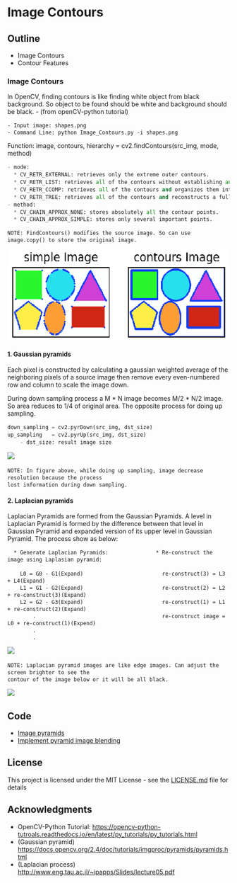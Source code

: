 # Image Contours

## Outline
- Image Contours
- Contour Features

### Image Contours
In OpenCV, finding contours is like finding white object from black background. So object to be found should be white and background should be black.  - (from openCV-python tutorial)
```
- Input image: shapes.png
- Command Line: python Image_Contours.py -i shapes.png
```
Function: image, contours, hierarchy = cv2.findContours(src_img, mode, method)
```python
- mode:
  * CV_RETR_EXTERNAL: retrieves only the extreme outer contours.
  * CV_RETR_LIST: retrieves all of the contours without establishing any hierarchical relationships.
  * CV_RETR_CCOMP: retrieves all of the contours and organizes them into a two-level hierarchy. 
  * CV_RETR_TREE: retrieves all of the contours and reconstructs a full hierarchy of nested contours. 
- method:
  * CV_CHAIN_APPROX_NONE: stores absolutely all the contour points. 
  * CV_CHAIN_APPROX_SIMPLE: stores only several important points.
```
```
NOTE: FindContours() modifies the source image. So can use image.copy() to store the original image.
```
![](README_IMG/contour.png)










#### 1. Gaussian pyramids
Each pixel is constructed by calculating a gaussian weighted average of the neighboring pixels of a source image then remove every even-numbered row and column to scale the image down. 

During down sampling process a M * N image becomes M/2 * N/2 image. So area reduces to 1/4 of original area. The opposite process for doing up sampling.

```python
down_sampling = cv2.pyrDown(src_img, dst_size)
up_sampling   = cv2.pyrUp(src_img, dst_size)
    - dst_size: result image size
```
![](README_IMG/Gaussian.png)
```
NOTE: In figure above, while doing up sampling, image decrease resolution because the process 
lost information during down sampling.
```

#### 2. Laplacian pyramids
Laplacian Pyramids are formed from the Gaussian Pyramids. A level in Laplacian Pyramid is formed by the difference between that level in Gaussian Pyramid and expanded version of its upper level in Gaussian Pyramid. The process show as below:

```
  * Generate Laplacian Pyramids:               * Re-construct the image using Laplasian pyramid:

    L0 = G0 - G1(Expand)                         re-construct(3) = L3 + L4(Expand)
    L1 = G1 - G2(Expand)                         re-construct(2) = L2 + re-construct(3)(Expand)
    L2 = G2 - G3(Expand)                         re-construct(1) = L1 + re-construct(2)(Expand)
        .                                        re-construct image = L0 + re-construct(1)(Expend)
        .
        .
```
![](README_IMG/pyramid.png)
```
NOTE: Laplacian pyramid images are like edge images. Can adjust the screen brighter to see the 
contour of the image below or it will be all black.
```
![](README_IMG/Laplacian.png)

## Code
- [Image pyramids](https://github.com/Hank-Tsou/Computer-Vision-OpenCV-Python/tree/master/tutorials/Image_Processing/7_Image_Pyramids)
- [Implement pyramid image blending](https://github.com/Hank-Tsou/Image-Pyramids)

## License

This project is licensed under the MIT License - see the [LICENSE.md](LICENSE.md) file for details

## Acknowledgments

* OpenCV-Python Tutorial: https://opencv-python-tutroals.readthedocs.io/en/latest/py_tutorials/py_tutorials.html
* (Gaussian pyramid) https://docs.opencv.org/2.4/doc/tutorials/imgproc/pyramids/pyramids.html
* (Laplacian process) http://www.eng.tau.ac.il/~ipapps/Slides/lecture05.pdf
